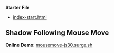 **Starter File**
* [index-start.html](https://github.com/wesbos/JavaScript30/blob/master/16%20-%20Mouse%20Move%20Shadow/index-start.html)

## Shadow Following Mouse Move 
        
**Online Demo**: [mousemove-js30.surge.sh](https://mousemove-js30.surge.sh)
